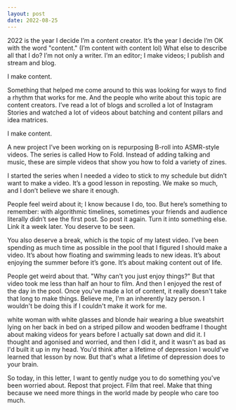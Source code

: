 ```yaml
---
layout: post
date: 2022-08-25
---
```


2022 is the year I decide I’m a content creator. It’s the year I decide I’m OK with the word "content." (I’m content with content lol) What else to describe all that I do? I’m not only a writer. I’m an editor; I make videos; I publish and stream and blog.

I make content.

Something that helped me come around to this was looking for ways to find a rhythm that works for me. And the people who write about this topic are content creators. I’ve read a lot of blogs and scrolled a lot of Instagram Stories and watched a lot of videos about batching and content pillars and idea matrices.

I make content.

A new project I’ve been working on is repurposing B-roll into ASMR-style videos. The series is called How to Fold. Instead of adding talking and music, these are simple videos that show you how to fold a variety of zines.

I started the series when I needed a video to stick to my schedule but didn’t want to make a video. It’s a good lesson in reposting. We make so much, and I don’t believe we share it enough.

People feel weird about it; I know because I do, too. But here’s something to remember: with algorithmic timelines, sometimes your friends and audience literally didn’t see the first post. So post it again. Turn it into something else. Link it a week later. You deserve to be seen.

You also deserve a break, which is the topic of my latest video. I’ve been spending as much time as possible in the pool that I figured I should make a video. It’s about how floating and swimming leads to new ideas. It’s about enjoying the summer before it’s gone. It’s about making content out of life.

People get weird about that. "Why can't you just enjoy things?" But that video took me less than half an hour to film. And then I enjoyed the rest of the day in the pool. Once you've made a lot of content, it really doesn't take that long to make things. Believe me, I'm an inherently lazy person. I wouldn't be doing this if I couldn't make it work for me.

white woman with white glasses and blonde hair wearing a blue sweatshirt lying on her back in bed on a striped pillow and wooden bedframe
I thought about making videos for years before I actually sat down and did it. I thought and agonised and worried, and then I did it, and it wasn't as bad as I'd built it up in my head. You'd think after a lifetime of depression I would've learned that lesson by now. But that's what a lifetime of depression does to your brain.

So today, in this letter, I want to gently nudge you to do something you've been worried about. Repost that project. Film that reel. Make that thing because we need more things in the world made by people who care too much.
